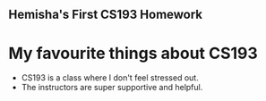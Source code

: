 ## Hemisha's First CS193 Homework

# My favourite things about CS193
- CS193 is a class where I don't feel stressed out.
- The instructors are super supportive and helpful.


